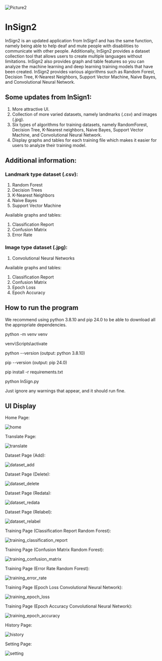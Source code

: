 ![Picture2](https://github.com/adyamp107/InSign2/assets/137896283/8f8212e8-8ddf-4f39-9e85-b5ac068b3c75)

# InSign2

InSign2 is an updated application from InSign1 and has the same function, namely being able to help deaf and mute people with disabilities to communicate with other people. Additionally, InSign2 provides a dataset collection tool that allows users to create multiple languages ​​without limitations. InSign2 also provides graph and table features so you can analyze the machine learning and deep learning training models that have been created. InSign2 provides various algorithms such as Random Forest, Decision Tree, K-Nearest Neighbors, Support Vector Machine, Naive Bayes, and Convolutional Neural Network.

## Some updates from InSign1:
1. More attractive UI.
2. Collection of more varied datasets, namely landmarks (.csv) and images (.jpg).
3. Six types of algorithms for training datasets, namely RandomForest, Decision Tree, K-Nearest neighbors, Naive Bayes, Support Vector Machine, and Convolutional Neural Network.
4. Display graphs and tables for each training file which makes it easier for users to analyze their training model.

## Additional information:

### Landmark type dataset (.csv):
1. Random Forest
2. Decision Trees
3. K-Nearest Neighbors
4. Naive Bayes
5. Support Vector Machine

Available graphs and tables:
1. Classification Report
2. Confusion Matrix
3. Error Rate

### Image type dataset (.jpg):
1. Convolutional Neural Networks

Available graphs and tables:
1. Classification Report
2. Confusion Matrix
3. Epoch Loss
4. Epoch Accuracy

## How to run the program

We recommend using python 3.8.10 and pip 24.0 to be able to download all the appropriate dependencies.

python -m venv venv

venv\Scripts\activate

python --version (output: python 3.8.10)

pip --version (output: pip 24.0)

pip install -r requirements.txt

python InSign.py

Just ignore any warnings that appear, and it should run fine.

## UI Display

Home Page:

![home](https://github.com/adyamp107/InSign2/assets/137896283/b93ce28e-bb0e-40a6-88a4-a0e9d1c11043)

Translate Page:

![translate](https://github.com/adyamp107/InSign2/assets/137896283/da343dd2-8796-48c8-8de3-a658e438b969)

Dataset Page (Add):

![dataset_add](https://github.com/adyamp107/InSign2/assets/137896283/ace76cd7-6ade-4044-be28-94aa58aa5b01)

Dataset Page (Delete):

![dataset_delete](https://github.com/adyamp107/InSign2/assets/137896283/3700cdf2-b759-4b9e-958a-de09afa7c831)

Dataset Page (Redata):

![dataset_redata](https://github.com/adyamp107/InSign2/assets/137896283/5d843912-dc07-4f7c-a5df-417db8ffa81c)

Dataset Page (Relabel):

![dataset_relabel](https://github.com/adyamp107/InSign2/assets/137896283/c523cfb2-3dc6-4163-be58-4a7b6db97470)

Training Page (Classification Report Random Forest):

![training_classification_report](https://github.com/adyamp107/InSign2/assets/137896283/ffd973ea-b68d-4fe5-9ddb-779c85bc3e2c)

Training Page (Confusion Matrix Random Forest):

![training_confusion_matrix](https://github.com/adyamp107/InSign2/assets/137896283/23178a23-fafa-4ab2-a587-ef457795a64b)

Training Page (Error Rate Random Forest):

![training_error_rate](https://github.com/adyamp107/InSign2/assets/137896283/432d58e5-eaa0-4ef3-b87b-f47023da5bdd)

Training Page (Epoch Loss Convolutional Neural Network):

![training_epoch_loss](https://github.com/adyamp107/InSign2/assets/137896283/84eac74f-b07e-4232-8ab3-31258865a984)

Training Page (Epoch Accuracy Convolutional Neural Network):

![training_epoch_accuracy](https://github.com/adyamp107/InSign2/assets/137896283/304171f8-fb88-42f8-9b67-24c4401a2644)

History Page:

![history](https://github.com/adyamp107/InSign2/assets/137896283/2667d744-f25b-4679-86f2-35f884d00027)

Setting Page:

![setting](https://github.com/adyamp107/InSign2/assets/137896283/fbe9a9b1-6d8c-4ba8-a3ba-f3ec972cfccb)

